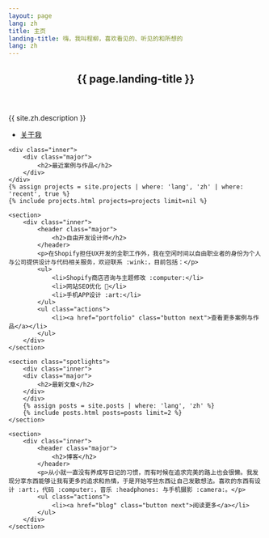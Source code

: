 ```yaml
---
layout: page
lang: zh
title: 主页
landing-title: 嗨，我叫程柳，喜欢看见的、听见的和所想的
lang: zh
---
```


<section id="banner" class="major">
	<div class="inner">
		<header class="major">
			<h1>{{ page.landing-title }}</h1>
		</header>
		<div class="content">
			<p>{{ site.zh.description }}</p>
			<ul class="actions">
				<li><a href="about" class="button next scrolly">关于我</a></li>
			</ul>
		</div>
	</div>
</section>

<div id="main">

    <div class="inner">
        <div class="major">
            <h2>最近案例与作品</h2>
        </div>
    </div>
    {% assign projects = site.projects | where: 'lang', 'zh' | where: 'recent', true %}
    {% include projects.html projects=projects limit=nil %}

    <section>
        <div class="inner">
            <header class="major">
                <h2>自由开发设计师</h2>
            </header>
            <p>在Shopify担任UX开发的全职工作外，我在空闲时间以自由职业者的身份为个人与公司提供设计与代码相关服务，欢迎联系 :wink:，目前包括：</p>
            <ul>
                <li>Shopify商店咨询与主题修改 :computer:</li>
                <li>网站SEO优化 🔧</li>
                <li>手机APP设计 :art:</li>
            </ul>
            <ul class="actions">
                <li><a href="portfolio" class="button next">查看更多案例与作品</a></li>
            </ul>
        </div>
    </section>

    <section class="spotlights">
        <div class="inner">
        <div class="major">
            <h2>最新文章</h2>
        </div>
        </div>
        {% assign posts = site.posts | where: 'lang', 'zh' %}
        {% include posts.html posts=posts limit=2 %}
    </section>

    <section>
        <div class="inner">
            <header class="major">
                <h2>博客</h2>
            </header>
            <p>从小就一直没有养成写日记的习惯，而有时候在追求完美的路上也会很懒。我发现分享东西能够让我有更多的追求和热情，于是开始写些东西让自己发散想法。喜欢的东西有设计 :art:，代码 :computer:，音乐 :headphones: 与手机摄影 :camera:。</p>
            <ul class="actions">
                <li><a href="blog" class="button next">阅读更多</a></li>
            </ul>
        </div>
    </section>

</div>